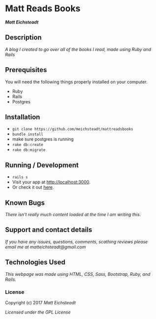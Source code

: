# Matt Reads Books

_**Matt Eichsteadt**_

## Description

_A blog I created to go over all of the books I read, made using Ruby and Rails_

## Prerequisites

You will need the following things properly installed on your computer.

* Ruby
* Rails
* Postgres

## Installation

* `git clone https://github.com/meichsteadt/mattreadsbooks`
* `bundle install`
* make sure postgres is running
* `rake db:create`
* `rake db:migrate`

## Running / Development

* `rails s`
* Visit your app at [http://localhost:3000](http://localhost:3000).
* Or check it out [here](https://warm-ridge-41953.herokuapp.com/).

## Known Bugs

_There isn't really much content loaded at the time I am writing this._

## Support and contact details

_If you have any issues, questions, comments, scathing reviews please email me at matteichsteadt@gmail.com_

## Technologies Used

_This webpage was made using HTML, CSS, Sass, Bootstrap, Ruby, and Rails._

### License

Copyright (c) 2017 _Matt Eichsteadt_

*Licensed under the GPL License*
